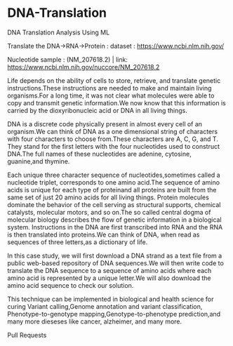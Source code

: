 # DNA-Translation

DNA Translation Analysis Using ML


Translate the DNA->RNA->Protein : dataset : https://www.ncbi.nlm.nih.gov/ 

Nucleotide sample : (NM_207618.2) |  link: https://www.ncbi.nlm.nih.gov/nuccore/NM_207618.2


Life depends on the ability of cells to store, retrieve, and translate genetic instructions.These instructions are needed to make and maintain living organisms.For a long time, it was not clear what molecules were able to copy and transmit genetic information.We now know that this information is carried by the dioxyribonucleic acid or DNA in all living things.

DNA is a discrete code physically present in almost every cell of an organism.We can think of DNA as a one dimensional string of characters with four characters to choose from.These characters are A, C, G, and T. They stand for the first letters with the four nucleotides used to construct DNA.The full names of these nucleotides are adenine, cytosine, guanine,and thymine.

Each unique three character sequence of nucleotides,sometimes called a nucleotide triplet, corresponds to one amino acid.The sequence of amino acids is unique for each type of proteinand all proteins are built from the same set of just 20 amino acids for all living things. Protein molecules dominate the behavior of the cell serving as structural supports, chemical catalysts, molecular motors, and so on.The so called central dogma of molecular biology describes the flow of genetic information in a biological system. Instructions in the DNA are first transcribed into RNA and the RNA is then translated into proteins.We can think of DNA, when read as sequences of three letters,as a dictionary of life.

In this case study, we will first download a DNA strand as a text file from a public web-based repository of DNA sequences.We will then write code to translate the DNA sequence to a sequence of amino acids where each amino acid is represented by a unique letter.We will also download the amino acid sequence to check our solution.

This technique can be implemented in biological and health science for curing Variant calling,Genome annotation and variant classification, Phenotype-to-genotype mapping,Genotype-to-phenotype prediction,and many more dieseses like cancer, alzheimer, and many more.

Pull Requests

